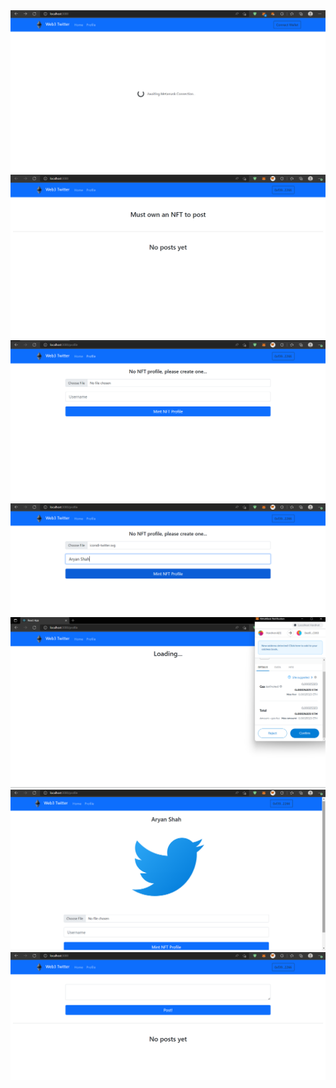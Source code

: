 <img src ="./Screens/001.png"/>
<img src ="./Screens/002.png"/>
<img src ="./Screens/003.png"/>
<img src ="./Screens/004.png"/>
<img src ="./Screens/005.png"/>
<img src ="./Screens/006.png"/>
<img src ="./Screens/007.png"/>